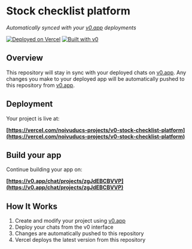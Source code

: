 # Stock checklist platform

*Automatically synced with your [v0.app](https://v0.app) deployments*

[![Deployed on Vercel](https://img.shields.io/badge/Deployed%20on-Vercel-black?style=for-the-badge&logo=vercel)](https://vercel.com/noivuducs-projects/v0-stock-checklist-platform)
[![Built with v0](https://img.shields.io/badge/Built%20with-v0.app-black?style=for-the-badge)](https://v0.app/chat/projects/zgJdEBCBVVP)

## Overview

This repository will stay in sync with your deployed chats on [v0.app](https://v0.app).
Any changes you make to your deployed app will be automatically pushed to this repository from [v0.app](https://v0.app).

## Deployment

Your project is live at:

**[https://vercel.com/noivuducs-projects/v0-stock-checklist-platform](https://vercel.com/noivuducs-projects/v0-stock-checklist-platform)**

## Build your app

Continue building your app on:

**[https://v0.app/chat/projects/zgJdEBCBVVP](https://v0.app/chat/projects/zgJdEBCBVVP)**

## How It Works

1. Create and modify your project using [v0.app](https://v0.app)
2. Deploy your chats from the v0 interface
3. Changes are automatically pushed to this repository
4. Vercel deploys the latest version from this repository
